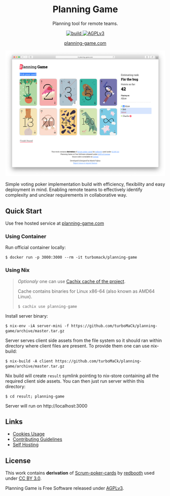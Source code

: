 <div align="center">
    <h1>Planning Game</h1>
    <p>Planning tool for remote teams.</p>
    <!-- Badges -->
    <a href="https://github.com/turboMaCk/planning-game/actions">
        <img src="https://github.com/turboMaCk/planning-game/workflows/build/badge.svg?branch=master&event=push" alt="build">
    </a>
    <a href="https://www.gnu.org/licenses/agpl-3.0.en.html">
        <img src="https://img.shields.io/badge/license-AGPLv3-brightgreen.svg" alt="AGPLv3">
    <a>
    <p><a href="http://planning-game.com">planning-game.com</a></p>
</div>

![screenshot](docs/screenshot.png)

Simple voting poker implementation build with efficiency,
flexibility and easy deployment in mind.
Enabling remote teams to effectively identify complexity
and unclear requirements in collaborative way.

## Quick Start

Use free hosted service at [planning-game.com](https://planning-game.com)

### Using Container

Run official container locally:

```shell
$ docker run -p 3000:3000 --rm -it turbomack/planning-game
```

### Using Nix

> *Optionaly* one can use [Cachix cache of the project](https://app.cachix.org/cache/planning-game).
>
> Cache contains binaries for Linux x86-64 (also known as AMD64 Linux).
>
> ```shell
> $ cachix use planning-game
> ```

Install server binary:

```
$ nix-env -iA server-mini -f https://github.com/turboMaCk/planning-game/archive/master.tar.gz
```

Server serves client side assets from the file system so it should ran within directory
where client files are present. To provide them one can use nix-build:

```
$ nix-build -A client https://github.com/turboMaCk/planning-game/archive/master.tar.gz
```

Nix build will create `result` symlink pointing to nix-store containing all the required client side assets.
You can then just run server within this directory:

```
$ cd result; planning-game
```

Server will run on http://localhost:3000

## Links

- [Cookies Usage](docs/COOKIES.md)
- [Contributing Guidelines](CONTRIBUTING.md)
- [Self Hosting](docs/HOSTING.md)

## License

This work contains **derivation** of [Scrum-poker-cards](https://github.com/redbooth/Scrum-poker-cards)
by [redbooth](https://redbooth.com/) used under [CC BY 3.0](https://creativecommons.org/licenses/by/3.0/).

Planning Game is Free Software released under [AGPLv3](https://www.gnu.org/licenses/agpl-3.0.en.html).
